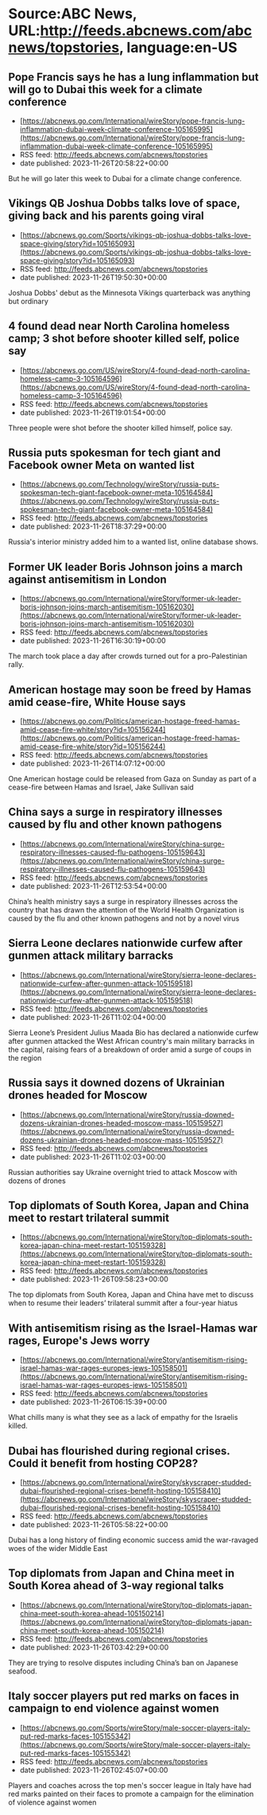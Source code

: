 # Source:ABC News, URL:http://feeds.abcnews.com/abcnews/topstories, language:en-US

## Pope Francis says he has a lung inflammation but will go to Dubai this week for a climate conference
 - [https://abcnews.go.com/International/wireStory/pope-francis-lung-inflammation-dubai-week-climate-conference-105165995](https://abcnews.go.com/International/wireStory/pope-francis-lung-inflammation-dubai-week-climate-conference-105165995)
 - RSS feed: http://feeds.abcnews.com/abcnews/topstories
 - date published: 2023-11-26T20:58:22+00:00

But he will go later this week to Dubai for a climate change conference.

## Vikings QB Joshua Dobbs talks love of space, giving back and his parents going viral
 - [https://abcnews.go.com/Sports/vikings-qb-joshua-dobbs-talks-love-space-giving/story?id=105165093](https://abcnews.go.com/Sports/vikings-qb-joshua-dobbs-talks-love-space-giving/story?id=105165093)
 - RSS feed: http://feeds.abcnews.com/abcnews/topstories
 - date published: 2023-11-26T19:50:30+00:00

Joshua Dobbs' debut as the Minnesota Vikings quarterback was anything but ordinary

## 4 found dead near North Carolina homeless camp; 3 shot before shooter killed self, police say
 - [https://abcnews.go.com/US/wireStory/4-found-dead-north-carolina-homeless-camp-3-105164596](https://abcnews.go.com/US/wireStory/4-found-dead-north-carolina-homeless-camp-3-105164596)
 - RSS feed: http://feeds.abcnews.com/abcnews/topstories
 - date published: 2023-11-26T19:01:54+00:00

Three people were shot before the shooter killed himself, police say.

## Russia puts spokesman for tech giant and Facebook owner Meta on wanted list
 - [https://abcnews.go.com/Technology/wireStory/russia-puts-spokesman-tech-giant-facebook-owner-meta-105164584](https://abcnews.go.com/Technology/wireStory/russia-puts-spokesman-tech-giant-facebook-owner-meta-105164584)
 - RSS feed: http://feeds.abcnews.com/abcnews/topstories
 - date published: 2023-11-26T18:37:29+00:00

Russia's interior ministry added him to a wanted list, online database shows.

## Former UK leader Boris Johnson joins a march against antisemitism in London
 - [https://abcnews.go.com/International/wireStory/former-uk-leader-boris-johnson-joins-march-antisemitism-105162030](https://abcnews.go.com/International/wireStory/former-uk-leader-boris-johnson-joins-march-antisemitism-105162030)
 - RSS feed: http://feeds.abcnews.com/abcnews/topstories
 - date published: 2023-11-26T16:30:19+00:00

The march took place a day after crowds turned out for a pro-Palestinian rally.

## American hostage may soon be freed by Hamas amid cease-fire, White House says
 - [https://abcnews.go.com/Politics/american-hostage-freed-hamas-amid-cease-fire-white/story?id=105156244](https://abcnews.go.com/Politics/american-hostage-freed-hamas-amid-cease-fire-white/story?id=105156244)
 - RSS feed: http://feeds.abcnews.com/abcnews/topstories
 - date published: 2023-11-26T14:07:12+00:00

One American hostage could be released from Gaza on Sunday as part of a cease-fire between Hamas and Israel, Jake Sullivan said

## China says a surge in respiratory illnesses caused by flu and other known pathogens
 - [https://abcnews.go.com/International/wireStory/china-surge-respiratory-illnesses-caused-flu-pathogens-105159643](https://abcnews.go.com/International/wireStory/china-surge-respiratory-illnesses-caused-flu-pathogens-105159643)
 - RSS feed: http://feeds.abcnews.com/abcnews/topstories
 - date published: 2023-11-26T12:53:54+00:00

China&rsquo;s health ministry says a surge in respiratory illnesses across the country that has drawn the attention of the World Health Organization is caused by the flu and other known pathogens and not by a novel virus

## Sierra Leone declares nationwide curfew after gunmen attack military barracks
 - [https://abcnews.go.com/International/wireStory/sierra-leone-declares-nationwide-curfew-after-gunmen-attack-105159518](https://abcnews.go.com/International/wireStory/sierra-leone-declares-nationwide-curfew-after-gunmen-attack-105159518)
 - RSS feed: http://feeds.abcnews.com/abcnews/topstories
 - date published: 2023-11-26T11:02:04+00:00

Sierra Leone&rsquo;s President Julius Maada Bio has declared a nationwide curfew after gunmen attacked the West African country's main military barracks in the capital, raising fears of a breakdown of order amid a surge of coups in the region

## Russia says it downed dozens of Ukrainian drones headed for Moscow
 - [https://abcnews.go.com/International/wireStory/russia-downed-dozens-ukrainian-drones-headed-moscow-mass-105159527](https://abcnews.go.com/International/wireStory/russia-downed-dozens-ukrainian-drones-headed-moscow-mass-105159527)
 - RSS feed: http://feeds.abcnews.com/abcnews/topstories
 - date published: 2023-11-26T11:02:03+00:00

Russian authorities say Ukraine overnight tried to attack Moscow with dozens of drones

## Top diplomats of South Korea, Japan and China meet to restart trilateral summit
 - [https://abcnews.go.com/International/wireStory/top-diplomats-south-korea-japan-china-meet-restart-105159328](https://abcnews.go.com/International/wireStory/top-diplomats-south-korea-japan-china-meet-restart-105159328)
 - RSS feed: http://feeds.abcnews.com/abcnews/topstories
 - date published: 2023-11-26T09:58:23+00:00

The top diplomats from South Korea, Japan and China have met to discuss when to resume their leaders&rsquo; trilateral summit after a four-year hiatus

## With antisemitism rising as the Israel-Hamas war rages, Europe's Jews worry
 - [https://abcnews.go.com/International/wireStory/antisemitism-rising-israel-hamas-war-rages-europes-jews-105158501](https://abcnews.go.com/International/wireStory/antisemitism-rising-israel-hamas-war-rages-europes-jews-105158501)
 - RSS feed: http://feeds.abcnews.com/abcnews/topstories
 - date published: 2023-11-26T06:15:39+00:00

What chills many is what they see as a lack of empathy for the Israelis killed.

## Dubai has flourished during regional crises. Could it benefit from hosting COP28?
 - [https://abcnews.go.com/International/wireStory/skyscraper-studded-dubai-flourished-regional-crises-benefit-hosting-105158410](https://abcnews.go.com/International/wireStory/skyscraper-studded-dubai-flourished-regional-crises-benefit-hosting-105158410)
 - RSS feed: http://feeds.abcnews.com/abcnews/topstories
 - date published: 2023-11-26T05:58:22+00:00

Dubai has a long history of finding economic success amid the war-ravaged woes of the wider Middle East

## Top diplomats from Japan and China meet in South Korea ahead of 3-way regional talks
 - [https://abcnews.go.com/International/wireStory/top-diplomats-japan-china-meet-south-korea-ahead-105150214](https://abcnews.go.com/International/wireStory/top-diplomats-japan-china-meet-south-korea-ahead-105150214)
 - RSS feed: http://feeds.abcnews.com/abcnews/topstories
 - date published: 2023-11-26T03:42:29+00:00

They are trying to resolve disputes including China&rsquo;s ban on Japanese seafood.

## Italy soccer players put red marks on faces in campaign to end violence against women
 - [https://abcnews.go.com/Sports/wireStory/male-soccer-players-italy-put-red-marks-faces-105155342](https://abcnews.go.com/Sports/wireStory/male-soccer-players-italy-put-red-marks-faces-105155342)
 - RSS feed: http://feeds.abcnews.com/abcnews/topstories
 - date published: 2023-11-26T02:45:07+00:00

Players and coaches across the top men's soccer league in Italy have had red marks painted on their faces to promote a campaign for the elimination of violence against women

